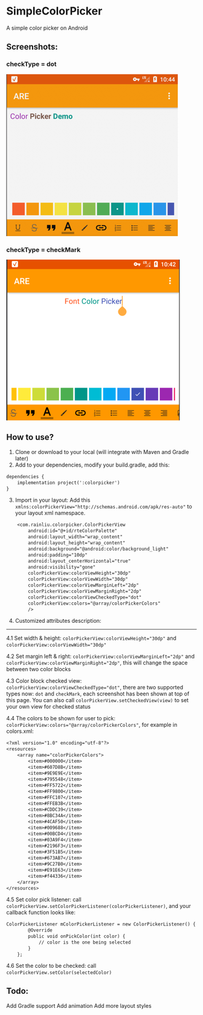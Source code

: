 # SimpleColorPicker
A simple color picker on Android

## Screenshots:
### checkType = dot
 ![image](https://github.com/chinalwb/SimpleColorPicker/blob/master/demo/demo_dot.png?raw=true)
 
### checkType = checkMark
 ![image](https://github.com/chinalwb/SimpleColorPicker/blob/master/demo/demo_checkmark.png?raw=true)
 
## How to use?
1. Clone or download to your local (will integrate with Maven and Gradle later)
2. Add to your dependencies, modify your build.gradle, add this:
```
dependencies {
    implementation project(':colorpicker')
}
```
3. Import in your layout:
Add this `xmlns:colorPickerView="http://schemas.android.com/apk/res-auto"` to your layout xml namespace.

```
    <com.rainliu.colorpicker.ColorPickerView
        android:id="@+id/rteColorPalette"
        android:layout_width="wrap_content"
        android:layout_height="wrap_content"
        android:background="@android:color/background_light"
        android:padding="10dp"
        android:layout_centerHorizontal="true"
        android:visibility="gone"
        colorPickerView:colorViewHeight="30dp"
        colorPickerView:colorViewWidth="30dp"
        colorPickerView:colorViewMarginLeft="2dp"
        colorPickerView:colorViewMarginRight="2dp"
        colorPickerView:colorViewCheckedType="dot"
        colorPickerView:colors="@array/colorPickerColors"
        />
```
4. Customized attributes description:
-----------------
4.1  Set width & height: `colorPickerView:colorViewHeight="30dp"` and `colorPickerView:colorViewWidth="30dp"`

4.2  Set margin left & right: `colorPickerView:colorViewMarginLeft="2dp"` and `colorPickerView:colorViewMarginRight="2dp"`, this will change the space between two color blocks

4.3  Color block checked view: `colorPickerView:colorViewCheckedType="dot"`, there are two supported types now: `dot` and `checkMark`, each screenshot has been shown at top of this page. You can also call `colorPickerView.setCheckedView(view)` to set your own view for checked status

4.4  The colors to be shown for user to pick: `colorPickerView:colors="@array/colorPickerColors"`, for example in colors.xml:
```
<?xml version="1.0" encoding="utf-8"?>
<resources>
    <array name="colorPickerColors">
        <item>#000000</item>
        <item>#607D8B</item>
        <item>#9E9E9E</item>
        <item>#795548</item>
        <item>#FF5722</item>
        <item>#FF9800</item>
        <item>#FFC107</item>
        <item>#FFEB3B</item>
        <item>#CDDC39</item>
        <item>#8BC34A</item>
        <item>#4CAF50</item>
        <item>#009688</item>
        <item>#00BCD4</item>
        <item>#03A9F4</item>
        <item>#2196F3</item>
        <item>#3F51B5</item>
        <item>#673AB7</item>
        <item>#9C27B0</item>
        <item>#E91E63</item>
        <item>#f44336</item>
    </array>
</resources>
```

4.5  Set color pick listener: call `colorPickerView.setColorPickerListener(colorPickerListener)`, and your callback function looks like: 
```
ColorPickerListener mColorPickerListener = new ColorPickerListener() {
		@Override
		public void onPickColor(int color) {
			// color is the one being selected
		}
	};
```

4.6  Set the color to be checked: call `colorPickerView.setColor(selectedColor)`

Todo:
--------------
Add Gradle support
Add animation
Add more layout styles
